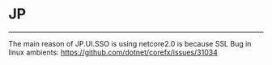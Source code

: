 # JP
-------


The main reason of JP.UI.SSO is using netcore2.0 is because SSL Bug in linux ambients: https://github.com/dotnet/corefx/issues/31034